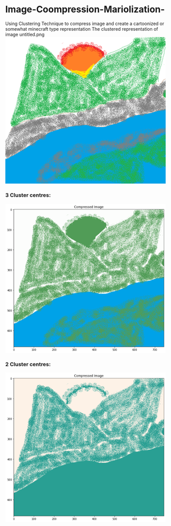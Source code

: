 # Image-Coompression-Mariolization-
Using Clustering Technique to compress image and create a cartoonized or somewhat minecraft type representation
The clustered representation of image untitled.png
![Image](https://github.com/shubhamekapure/Image-Compression-Mariolization-/blob/master/Untitled.png)
### 3 Cluster centres:
![Image](https://github.com/shubhamekapure/Image-Compression-Mariolization-/blob/master/index.png)
### 2 Cluster centres:
![Image](https://github.com/shubhamekapure/Image-Compression-Mariolization-/blob/master/ssss.png)
